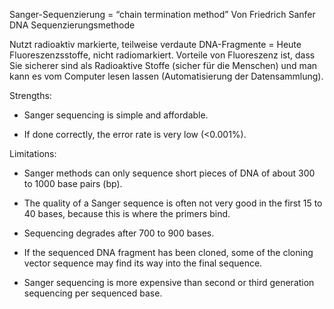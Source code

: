Sanger-Sequenzierung = “chain termination method”
Von Friedrich Sanfer
DNA Sequenzierungsmethode

Nutzt radioaktiv markierte, teilweise verdaute DNA-Fragmente
= Heute Fluoreszenzsstoffe, nicht radiomarkiert.
Vorteile von Fluoreszenz ist, dass Sie sicherer sind als Radioaktive Stoffe (sicher für die Menschen) und man kann es vom Computer lesen lassen (Automatisierung der Datensammlung).

Strengths:

- Sanger sequencing is simple and affordable.
    
- If done correctly, the error rate is very low (<0.001%).
    

Limitations:

- Sanger methods can only sequence short pieces of DNA of about 300 to 1000 base pairs (bp).
    
- The quality of a Sanger sequence is often not very good in the first 15 to 40 bases, because this is where the primers bind.
    
- Sequencing degrades after 700 to 900 bases.
    
- If the sequenced DNA fragment has been cloned, some of the cloning vector sequence may find its way into the final sequence.
    
- Sanger sequencing is more expensive than second or third generation sequencing per sequenced base.